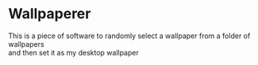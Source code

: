 # Wallpaperer

 This is a piece of software to randomly select a wallpaper from a folder of wallpapers</br>
 and then set it as my desktop wallpaper